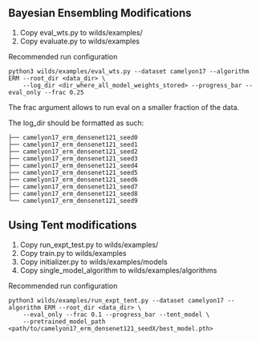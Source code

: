 ## Bayesian Ensembling Modifications

1. Copy eval_wts.py to wilds/examples/
2. Copy evaluate.py to wilds/examples

Recommended run configuration
```
python3 wilds/examples/eval_wts.py --dataset camelyon17 --algorithm ERM --root_dir <data_dir> \
    --log_dir <dir_where_all_model_weights_stored> --progress_bar --eval_only --frac 0.25
```
The frac argument allows to run eval on a smaller fraction of the data.

The log_dir should be formatted as such:
```
├── camelyon17_erm_densenet121_seed0
├── camelyon17_erm_densenet121_seed1
├── camelyon17_erm_densenet121_seed2
├── camelyon17_erm_densenet121_seed3
├── camelyon17_erm_densenet121_seed4
├── camelyon17_erm_densenet121_seed5
├── camelyon17_erm_densenet121_seed6
├── camelyon17_erm_densenet121_seed7
├── camelyon17_erm_densenet121_seed8
└── camelyon17_erm_densenet121_seed9
```

## Using Tent modifications

1. Copy run_expt_test.py to wilds/examples/
2. Copy train.py to wilds/examples
3. Copy initializer.py to wilds/examples/models
4. Copy single_model_algorithm to wilds/examples/algorithms

Recommended run configuration
```
python3 wilds/examples/run_expt_tent.py --dataset camelyon17 --algorithm ERM --root_dir <data_dir> \
    --eval_only --frac 0.1 --progress_bar --tent_model \
    --pretrained_model_path <path/to/camelyon17_erm_densenet121_seedX/best_model.pth>
```

